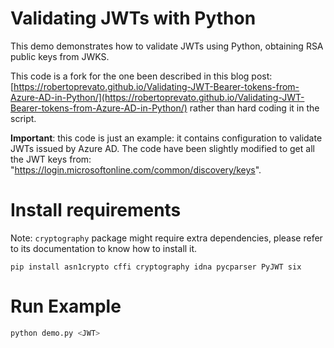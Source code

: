 # Validating JWTs with Python
This demo demonstrates how to validate JWTs using Python, obtaining RSA public keys from JWKS.

This code is a fork for the one been described in this blog post: [https://robertoprevato.github.io/Validating-JWT-Bearer-tokens-from-Azure-AD-in-Python/](https://robertoprevato.github.io/Validating-JWT-Bearer-tokens-from-Azure-AD-in-Python/) rather than hard coding it in the script.

**Important**: this code is just an example: it contains configuration to validate JWTs issued by Azure AD. The code have been slightly modified to get all the JWT keys from: "https://login.microsoftonline.com/common/discovery/keys". 


# Install requirements
Note: `cryptography` package might require extra dependencies, please refer to its documentation to know how to install it.
```
pip install asn1crypto cffi cryptography idna pycparser PyJWT six
```

# Run Example
```bash
python demo.py <JWT>
```
